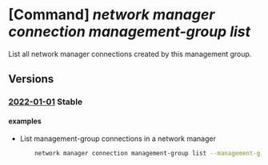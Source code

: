 # [Command] _network manager connection management-group list_

List all network manager connections created by this management group.

## Versions

### [2022-01-01](/Resources/mgmt-plane/L3Byb3ZpZGVycy9taWNyb3NvZnQubWFuYWdlbWVudC9tYW5hZ2VtZW50Z3JvdXBzL3t9L3Byb3ZpZGVycy9taWNyb3NvZnQubmV0d29yay9uZXR3b3JrbWFuYWdlcmNvbm5lY3Rpb25z/2022-01-01.xml) **Stable**

<!-- mgmt-plane /providers/microsoft.management/managementgroups/{}/providers/microsoft.network/networkmanagerconnections 2022-01-01 -->

#### examples

- List management-group connections in a network manager
    ```bash
        network manager connection management-group list --management-group-id "testManagementGroupId"
    ```
